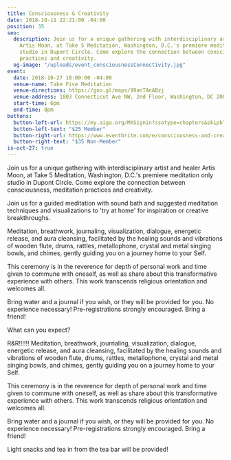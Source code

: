 ```yaml
---
title: Consciousness & Creativity
date: 2018-10-11 22:21:00 -04:00
position: 35
seo:
  description: Join us for a unique gathering with interdisciplinary artist and healer
    Artis Moon, at Take 5 Meditation, Washington, D.C.'s premiere meditation only
    studio in Dupont Circle. Come explore the connection between consciousness, meditation
    practices and creativity.
  og-image: "/uploads/event_consciousnessConnectivity.jpg"
event:
  date: 2018-10-27 18:00:00 -04:00
  venue-name: Take Five Meditation
  venue-directions: https://goo.gl/maps/99anTAnABzj
  venue-address: 1803 Connecticut Ave NW, 2nd Floor, Washington, DC 20009
  start-time: 6pm
  end-time: 8pm
buttons:
  button-left-url: https://my.aiga.org/MXSignin?ssotype=chapters&skipblacklist&returnurl=https%3A%2F%2Fdc.aiga.org%2Fevent%2Fconsciousness-and-creativity%2F%3Fredirect_source%3Deventbrite_register
  button-left-text: "$25 Member"
  button-right-url: https://www.eventbrite.com/e/consciousness-and-creativity-tickets-51375635910
  button-right-text: "$35 Non-Member"
is-oct-27: true
---
```


Join us for a unique gathering with interdisciplinary artist and healer Artis Moon, at Take 5 Meditation, Washington, D.C.'s premiere meditation only studio in Dupont Circle. Come explore the connection between consciousness, meditation practices and creativity.

Join us for a guided meditation with sound bath and suggested meditation techniques and visualizations to 'try at home' for inspiration or creative breakthroughs.

Meditation, breathwork, journaling, visualization, dialogue, energetic release, and aura cleansing, facilitated by the healing sounds and vibrations of wooden flute, drums, rattles, metallophone, crystal and metal singing bowls, and chimes, gently guiding you on a journey home to your Self.

This ceremony is in the reverence for depth of personal work and time given to commune with oneself, as well as share about this transformative experience with others. This work transcends religious orientation and welcomes all.

Bring water and a journal if you wish, or they will be provided for you. No experience necessary! Pre-registrations strongly encouraged. Bring a friend!

What can you expect?

R&R!!!!!! Meditation, breathwork, journaling, visualization, dialogue, energetic release, and aura cleansing, facilitated by the healing sounds and vibrations of wooden flute, drums, rattles, metallophone, crystal and metal singing bowls, and chimes, gently guiding you on a journey home to your Self.

This ceremony is in the reverence for depth of personal work and time given to commune with oneself, as well as share about this transformative experience with others. This work transcends religious orientation and welcomes all.

Bring water and a journal if you wish, or they will be provided for you. No experience necessary! Pre-registrations strongly encouraged. Bring a friend!

Light snacks and tea in from the tea bar will be provided!